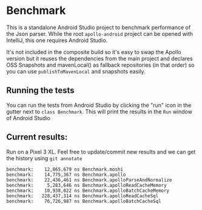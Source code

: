 # Benchmark

This is a standalone Android Studio project to benchmark performance of the Json parser. While the root `apollo-android` project can be opened with IntelliJ, this one requires Android Studio.

It's not included in the composite build so it's easy to swap the Apollo version but it reuses the dependencies from the main project and declares OSS Snapshots and mavenLocal() as fallback repositories (in that order) so you can use `publishToMavenLocal` and snapshots easily.

## Running the tests

You can run the tests from Android Studio by clicking the "run" icon in the gutter next to `class Benchmark`. This will print the results in the `Run` window of Android Studio

## Current results:

Run on a Pixel 3 XL. Feel free to update/commit new results and we can get the history using `git annotate`

```
benchmark:    12,865,679 ns Benchmark.moshi
benchmark:    14,775,367 ns Benchmark.apollo
benchmark:    22,436,461 ns Benchmark.apolloParseAndNormalize
benchmark:     5,283,646 ns Benchmark.apolloReadCacheMemory
benchmark:    10,938,022 ns Benchmark.apolloBatchCacheMemory
benchmark:   228,437,314 ns Benchmark.apolloReadCacheSql
benchmark:    76,726,987 ns Benchmark.apolloBatchCacheSql
```
